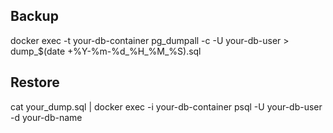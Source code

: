 ## Backup

docker exec -t your-db-container pg_dumpall -c -U your-db-user > dump_$(date +%Y-%m-%d_%H_%M_%S).sql

## Restore

cat your_dump.sql | docker exec -i your-db-container psql -U your-db-user -d your-db-name
